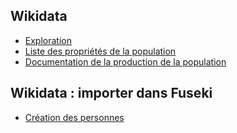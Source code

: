 

## Wikidata

* [Exploration](./Wikidata-exploration)
* [Liste des propriétés de la population](./Wikidata-liste-proprietes-population)
* [Documentation de la production de la population](https://github.com/Sciences-historiques-numeriques/astronomers/wiki/Wikidata-production-population)


## Wikidata : importer dans Fuseki
* [Création des personnes](Wikidata_fski_production_astronomes)